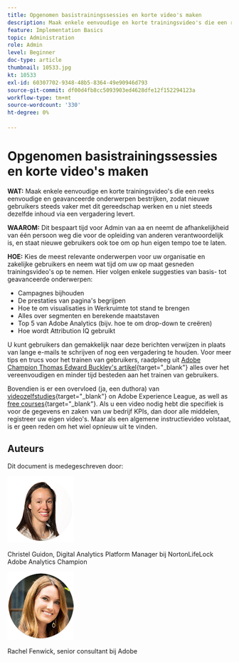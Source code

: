 ```yaml
---
title: Opgenomen basistrainingssessies en korte video's maken
description: Maak enkele eenvoudige en korte trainingsvideo's die een reeks eenvoudige en geavanceerde onderwerpen bestrijken, zodat nieuwe gebruikers steeds vaker met dit gereedschap werken en u niet steeds dezelfde inhoud via een vergadering levert.
feature: Implementation Basics
topic: Administration
role: Admin
level: Beginner
doc-type: article
thumbnail: 10533.jpg
kt: 10533
exl-id: 60307702-9348-48b5-8364-49e90946d793
source-git-commit: df00d4fb8cc5093903ed4628dfe12f152294123a
workflow-type: tm+mt
source-wordcount: '330'
ht-degree: 0%

---
```


# Opgenomen basistrainingssessies en korte video&#39;s maken

**WAT:** Maak enkele eenvoudige en korte trainingsvideo&#39;s die een reeks eenvoudige en geavanceerde onderwerpen bestrijken, zodat nieuwe gebruikers steeds vaker met dit gereedschap werken en u niet steeds dezelfde inhoud via een vergadering levert.

**WAAROM:** Dit bespaart tijd voor Admin van aa en neemt de afhankelijkheid van één persoon weg die voor de opleiding van anderen verantwoordelijk is, en staat nieuwe gebruikers ook toe om op hun eigen tempo toe te laten.

**HOE:** Kies de meest relevante onderwerpen voor uw organisatie en zakelijke gebruikers en neem wat tijd om uw op maat gesneden trainingsvideo&#39;s op te nemen. Hier volgen enkele suggesties van basis- tot geavanceerde onderwerpen:

* Campagnes bijhouden
* De prestaties van pagina&#39;s begrijpen
* Hoe te om visualisaties in Werkruimte tot stand te brengen
* Alles over segmenten en berekende maatstaven
* Top 5 van Adobe Analytics (bijv. hoe te om drop-down te creëren)
* Hoe wordt Attribution IQ gebruikt

U kunt gebruikers dan gemakkelijk naar deze berichten verwijzen in plaats van lange e-mails te schrijven of nog een vergadering te houden. Voor meer tips en trucs voor het trainen van gebruikers, raadpleeg uit [Adobe Champion Thomas Edward Buckley&#39;s artikel](https://experienceleague.adobe.com/docs/analytics-learn/tutorials/administration/key-admin-skills/simplify-training-users.html?lang=nl-NL){target="_blank"} alles over het vereenvoudigen en minder tijd besteden aan het trainen van gebruikers.

Bovendien is er een overvloed (ja, een duthora) van [videozelfstudies](https://experienceleague.adobe.com/docs/analytics-learn/tutorials/overview.html?lang=nl-NL){target="_blank"} on Adobe Experience League, as well as [free courses](https://experienceleague.adobe.com/nl?lang=en#dashboard/learning){target="_blank"}. Als u een video nodig hebt die specifiek is voor de gegevens en zaken van uw bedrijf KPIs, dan door alle middelen, registreer uw eigen video&#39;s. Maar als een algemene instructievideo volstaat, is er geen reden om het wiel opnieuw uit te vinden.

## Auteurs

Dit document is medegeschreven door:

![Christel Guidon](assets/Christel-Headshot-150.png)

Christel Guidon, Digital Analytics Platform Manager bij NortonLifeLock Adobe Analytics Champion

![Rachel Fenwick](assets/Rachel-Fenwick-150.png)

Rachel Fenwick, senior consultant bij Adobe
